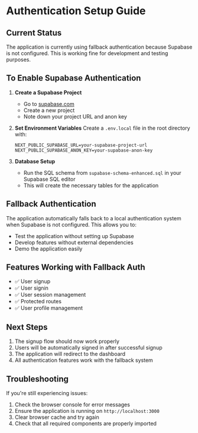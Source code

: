 # Authentication Setup Guide

## Current Status

The application is currently using fallback authentication because Supabase is not configured. This is working fine for development and testing purposes.

## To Enable Supabase Authentication

1. **Create a Supabase Project**
   - Go to [supabase.com](https://supabase.com)
   - Create a new project
   - Note down your project URL and anon key

2. **Set Environment Variables**
   Create a `.env.local` file in the root directory with:

   ```
   NEXT_PUBLIC_SUPABASE_URL=your-supabase-project-url
   NEXT_PUBLIC_SUPABASE_ANON_KEY=your-supabase-anon-key
   ```

3. **Database Setup**
   - Run the SQL schema from `supabase-schema-enhanced.sql` in your Supabase SQL editor
   - This will create the necessary tables for the application

## Fallback Authentication

The application automatically falls back to a local authentication system when Supabase is not configured. This allows you to:

- Test the application without setting up Supabase
- Develop features without external dependencies
- Demo the application easily

## Features Working with Fallback Auth

- ✅ User signup
- ✅ User signin
- ✅ User session management
- ✅ Protected routes
- ✅ User profile management

## Next Steps

1. The signup flow should now work properly
2. Users will be automatically signed in after successful signup
3. The application will redirect to the dashboard
4. All authentication features work with the fallback system

## Troubleshooting

If you're still experiencing issues:

1. Check the browser console for error messages
2. Ensure the application is running on `http://localhost:3000`
3. Clear browser cache and try again
4. Check that all required components are properly imported
